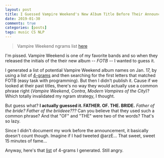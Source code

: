 ```yaml
---
layout: post
title: I Guessed Vampire Weekend's New Album Title Before Their Announcement. Still Angry Though.
date: 2019-01-30
comments: true
categories: [posts]
tags: music CS NLP
---
```

> Vampire Weekend ngrams list [here](https://docs.google.com/spreadsheets/d/1_HdqJJQBn1fGwImIUEHEtY_gCyfEOCSddj9OZ_4l9Zk/edit?usp=sharing)

I'm pissed. Vampire Weekend is one of my favorite bands and so when they released the initials of the their new album -- *FOTB* -- I wanted to guess it.

I generated a list of potential Vampire Weekend album names on Jan. 17, by using a list of [4-grams](http://www.ngrams.info ) and then searching for the first letters that matched FOTB (easy task with programming). But then I didn't publish it. Cause if we looked at their past titles, there's no way they would actually use a common phrase right (*Vampire Weekend*, *Contra*, *Modern Vampires of the City*)? Which totally invalidated my ngram strategy, I thought.

But guess what? **I actually guessed it. FATHER. OF. THE. BRIDE.**  *Father of the bride? Father of the briideee???* Can you believe that they used such a common phrase? And that "OF" and "THE" were two of the words? That's so lazy.

Since I didn't document my work before the announcement, it basically doesn't count though. Imagine if I had tweeted @arzE... That sweet, sweet 15 minutes of fame...

Anyway, here's that [list](https://docs.google.com/spreadsheets/d/1_HdqJJQBn1fGwImIUEHEtY_gCyfEOCSddj9OZ_4l9Zk/edit?usp=sharing) of 4-grams I generated. Still angry.